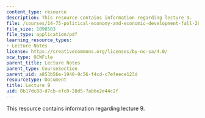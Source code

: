 ```yaml
---
content_type: resource
description: This resource contains information regarding lecture 9.
file: /courses/14-75-political-economy-and-economic-development-fall-2012/8b17dc88d7cbefc028d57ab6e2e44c2f_MIT14_75F12_Lec9.pdf
file_size: 1098503
file_type: application/pdf
learning_resource_types:
- Lecture Notes
license: https://creativecommons.org/licenses/by-nc-sa/4.0/
ocw_type: OCWFile
parent_title: Lecture Notes
parent_type: CourseSection
parent_uid: a853b56e-1940-9c56-f4cd-c7efeece123d
resourcetype: Document
title: Lecture 9
uid: 8b17dc88-d7cb-efc0-28d5-7ab6e2e44c2f
---
```

This resource contains information regarding lecture 9.